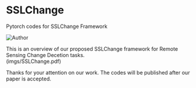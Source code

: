 # SSLChange
Pytorch codes for SSLChange Framework

![Author](https://img.shields.io/badge/Author-MarsZYT-orange.svg)

This is an overview of our proposed SSLChange framework for Remote Sensing Change Decetion tasks.  
(imgs/SSLChange.pdf)

Thanks for your attention on our work. The codes will be published after our paper is accepted. 
